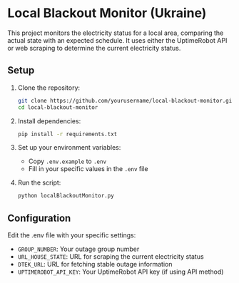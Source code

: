 # Local Blackout Monitor (Ukraine)

This project monitors the electricity status for a local area, comparing the actual state with an expected schedule. It uses either the UptimeRobot API or web scraping to determine the current electricity status.

## Setup

1. Clone the repository:

   ```bash
   git clone https://github.com/yourusername/local-blackout-monitor.git
   cd local-blackout-monitor
   ```

2. Install dependencies:

   ```bash
   pip install -r requirements.txt
   ```

3. Set up your environment variables:
   - Copy `.env.example` to `.env`
   - Fill in your specific values in the `.env` file

4. Run the script:

   ```bash
   python localBlackoutMonitor.py
   ```

## Configuration

Edit the .env file with your specific settings:

- `GROUP_NUMBER`: Your outage group number
- `URL_HOUSE_STATE`: URL for scraping the current electricity status
- `DTEK_URL`: URL for fetching stable outage information
- `UPTIMEROBOT_API_KEY`: Your UptimeRobot API key (if using API method)
